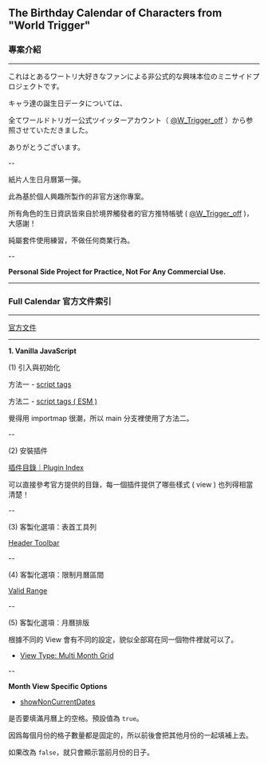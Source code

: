 ## The Birthday Calendar of Characters from "World Trigger"

### 專案介紹

---

これはとあるワートリ大好きなファンによる非公式的な興味本位のミニサイドプロジェクトです。

キャラ達の誕生日データについては、

全てワールドトリガー公式ツイッターアカウント（ [@W_Trigger_off](https://twitter.com/W_Trigger_off) ）から参照させていただきました。

ありがとうございます。

--

紙片人生日月曆第一彈。

此為基於個人興趣所製作的非官方迷你專案。

所有角色的生日資訊皆來自於境界觸發者的官方推特帳號 ( [@W_Trigger_off](https://twitter.com/W_Trigger_off) )，大感謝！

純屬套件使用練習，不做任何商業行為。

--

**Personal Side Project for Practice, Not For Any Commercial Use.**

***

### Full Calendar 官方文件索引

---

[官方文件](https://fullcalendar.io/)

---

**1\. Vanilla JavaScript**

(1) 引入與初始化

方法一 - [script tags](https://fullcalendar.io/docs/initialize-globals)

方法二 - [script tags ( ESM )](https://fullcalendar.io/docs/initialize-browser-esm)

覺得用 importmap 很潮，所以 main 分支裡使用了方法二。

--

(2) 安裝插件

[插件目錄｜Plugin Index](https://fullcalendar.io/docs/plugin-index)

可以直接參考官方提供的目錄，每一個插件提供了哪些樣式 ( view ) 也列得相當清楚！

--

(3) 客製化選項：表首工具列

[Header Toolbar](https://fullcalendar.io/docs/headerToolbar)

--

(4) 客製化選項：限制月曆區間

[Valid Range](https://fullcalendar.io/docs/validRange)

--

(5) 客製化選項：月曆排版

根據不同的 View 會有不同的設定，貌似全部寫在同一個物件裡就可以了。

+ [View Type: Multi Month Grid](https://fullcalendar.io/docs/multimonth-grid)

--

**Month View Specific Options**

+ [showNonCurrentDates](https://fullcalendar.io/docs/showNonCurrentDates)

是否要填滿月曆上的空格。預設值為 `true`。

因爲每個月份的格子數量都是固定的，所以前後會把其他月份的一起填補上去。

如果改為 `false`，就只會顯示當前月份的日子。